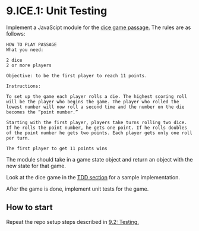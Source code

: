 # 9.ICE.1: Unit Testing

Implement a JavaScipt module for the [dice game passage.](https://www.whatdowedoallday.com/dice-games-for-kids/) The rules are as follows:

```text
HOW TO PLAY PASSAGE
What you need: 

2 dice
2 or more players

Objective: to be the first player to reach 11 points.

Instructions: 

To set up the game each player rolls a die. The highest scoring roll will be the player who begins the game. The player who rolled the lowest number will now roll a second time and the number on the die becomes the “point number.”

Starting with the first player, players take turns rolling two dice. If he rolls the point number, he gets one point. If he rolls doubles of the point number he gets two points. Each player gets only one roll per turn.

The first player to get 11 points wins
```

The module should take in a game state object and return an object with the new state for that game.

Look at the dice game in the [TDD section](../9.2-testing/9.2.2-tdd.md) for a sample implementation.

After the game is done, implement unit tests for the game.

## How to start

Repeat the repo setup steps described in [9.2: Testing.](../9.2-testing/)



